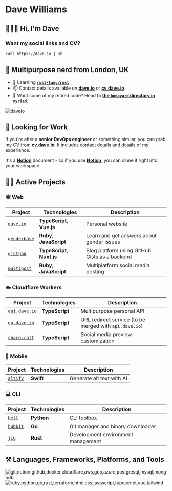 # Dave Williams

## 🧑🏻‍🎤 Hi, I'm Dave

### Want my social links and CV?

```sh
curl https://dave.io | sh
```

## 🚀 Multipurpose nerd from London, UK

- 🌱 Learning **[`rust-lang/rust`](https://github.com/rust-lang/rust)**.
- 📫 Contact details available on **[dave.io](https://dave.io)** or **[cv.dave.io](https://cv.dave.io)**
- 🦴 Want some of my retired code? Head to **[the `boneyard` directory in `myriad`](https://github.com/daveio/myriad/boneyard)**.

![daveio](https://komarev.com/ghpvc/?username=daveio&color=dc143c&abbreviated=true&label=Ego-boosting+Counter)

## 💼 Looking for Work

If you're after a **senior DevOps engineer** or something similar, you can grab my CV from **[cv.dave.io](https://cv.dave.io)**. It includes contact details and details of my experience.

It's a **[Notion](https://notion.so)** document - so if you use **[Notion](https://notion.so)**, you can clone it right into your workspace.

## 👷🏻 Active Projects

### 🕸️ Web

| Project                                              | Technologies                | Description                                   |
| ---------------------------------------------------- | --------------------------- | --------------------------------------------- |
| [`dave.io`](https://github.com/daveio/dave.io)       | **TypeScript**, **Vue.js**  | Personal website                              |
| [`genderbase`](https://github.com/daveio/genderbase) | **Ruby**, **JavaScript**    | Learn and get answers about gender issues     |
| [`gistpad`](https://github.com/daveio/gistpad)       | **TypeScript**, **Nuxt.js** | Blog platform using GitHub Gists as a backend |
| [`multipost`](https://github.com/daveio/multipost)   | **Ruby**, **JavaScript**    | Multiplatform social media posting            |

### ☁️ Cloudflare Workers

| Project                                                | Technologies   | Description                                            |
| ------------------------------------------------------ | -------------- | ------------------------------------------------------ |
| [`api.dave.io`](https://github.com/daveio/api.dave.io) | **TypeScript** | Multipurpose personal API                              |
| [`go.dave.io`](https://github.com/daveio/go.dave.io)   | **TypeScript** | URL redirect service (to be merged with `api.dave.io`) |
| [`sharecraft`](https://github.com/daveio/sharecraft)   | **TypeScript** | Social media preview customization                     |

### 📱 Mobile

| Project                                      | Technologies | Description               |
| -------------------------------------------- | ------------ | ------------------------- |
| [`altify`](https://github.com/daveio/altify) | **Swift**    | Generate alt text with AI |

### 💻 CLI

| Project                                      | Technologies | Description                        |
| -------------------------------------------- | ------------ | ---------------------------------- |
| [`belt`](https://github.com/daveio/belt)     | **Python**   | CLI toolbox                        |
| [`hubbit`](https://github.com/daveio/hubbit) | **Go**       | Git manager and binary downloader  |
| [`jig`](https://github.com/daveio/jig)       | **Rust**     | Development environment management |

## ⚒️ Languages, Frameworks, Platforms, and Tools

![git,notion,github,docker,cloudflare,aws,gcp,azure,postgresql,mysql,mongodb](https://skillicons.dev/icons?i=git,notion,github,docker,cloudflare,aws,gcp,azure,postgresql,mysql,mongodb)
![ruby,python,go,rust,terraform,html,css,javascript,typescript,vue,tailwind](https://skillicons.dev/icons?i=ruby,python,go,rust,terraform,html,css,javascript,typescript,vue,tailwind)
